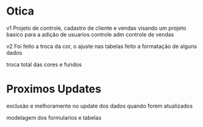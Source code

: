# Otica
v1
Projeto de controle, cadastro 
de cliente e vendas
visando um projeto basico para a adição de usuarios
controle adm
controle de vendas

v2
Foi feito a troca da cor, o ajuste nas tabelas
feito a formatação de alguns dados

troca total das cores e fundos


# Proximos Updates
exclusão e melhoramente no update dos dados quando forem atualizados

modelagem dos formularios e tabelas
